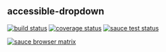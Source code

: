 accessible-dropdown
---

[![build status](https://travis-ci.org/sarbbottam/accessible-dropdown.svg?branch=master)](https://travis-ci.org/sarbbottam/accessible-dropdown/)
[![coverage status](https://coveralls.io/repos/sarbbottam/accessible-dropdown/badge.svg?branch=master)](https://coveralls.io/r/sarbbottam/accessible-dropdown?branch=master)
[![sauce test status](https://saucelabs.com/buildstatus/sarbbottam)](https://saucelabs.com/u/sarbbottam)

[![sauce browser matrix](https://saucelabs.com/browser-matrix/sarbbottam.svg)](https://saucelabs.com/u/sarbbottam)
